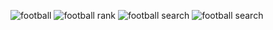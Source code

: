 ![football](https://github.com/user-attachments/assets/08f84e9f-2555-4518-8080-c2cb0949360f)
![football rank](https://github.com/user-attachments/assets/9775e548-3740-4fb6-8119-c644f43cc4c0)
![football search](https://github.com/user-attachments/assets/6b44a29f-aaba-4432-a5d8-7b364beea9cd)
![football search](https://github.com/user-attachments/assets/cfb32c5f-3244-4973-b844-960bf39724b4)
